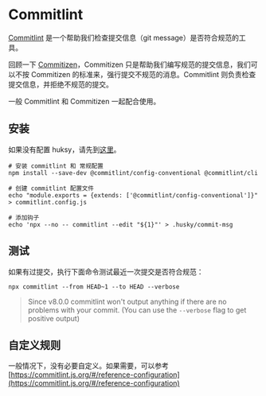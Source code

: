 # Commitlint

[Commitlint](https://commitlint.js.org/) 是一个帮助我们检查提交信息（git message）是否符合规范的工具。

回顾一下 [Commitizen](/engineering/commitizen)，Commitizen 只是帮助我们编写规范的提交信息，我们可以不按 Commitizen 的标准来，强行提交不规范的消息。Commitlint 则负责检查提交信息，并拒绝不规范的提交。

一般 Commitlint 和 Commitizen 一起配合使用。

## 安装

如果没有配置 huksy，请先到[这里](/engineering/husky)。

```shell
# 安装 commitlint 和 常规配置
npm install --save-dev @commitlint/config-conventional @commitlint/cli

# 创建 commitlint 配置文件
echo "module.exports = {extends: ['@commitlint/config-conventional']}" > commitlint.config.js

# 添加钩子
echo 'npx --no -- commitlint --edit "${1}"' > .husky/commit-msg
```

## 测试

如果有过提交，执行下面命令测试最近一次提交是否符合规范：

```shell
npx commitlint --from HEAD~1 --to HEAD --verbose
```

> Since v8.0.0 commitlint won't output anything if there are no problems with your commit.
> (You can use the `--verbose` flag to get positive output)

## 自定义规则

一般情况下，没有必要自定义。如果需要，可以参考[https://commitlint.js.org/#/reference-configuration](https://commitlint.js.org/#/reference-configuration)
